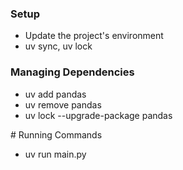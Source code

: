### Setup

-   Update the project's environment
-   uv sync, uv lock

### Managing Dependencies

-   uv add pandas
-   uv remove pandas
-   uv lock --upgrade-package pandas

# Running Commands

-   uv run main.py
